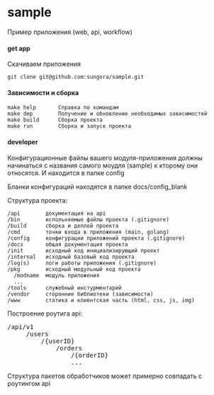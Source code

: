 # sample
Пример приложения (web, api, workflow)

#### get app 
Скачиваем приложения
    
    git clone git@github.com:sungora/sample.git

#### Зависимости и сборка

    make help       Справка по командам
    make dep        Получение и обновление необходимых зависимостей
    make build      Сборка проекта
    make run        Сборка и запуск проекта 

#### developer

Конфигурационные файлы вашего модуля-приложения
должны начинаться с названия самого моудля (sample) к кторому они относятся.
И находится в папке config 

Бланки конфигураций находятся в папке docs/config_blank

Структура проекта:

    /api        документация на api
    /bin        испольняемые файлы проекта (.gitignore)
    /build      сборка и деплой проекта
    /cmd        точки входа в приложения (main, golang)
    /config     конфигурации приложений проекта (.gitignore)
    /docs       общая документация проекта
    /init       исходный код инициализирующий проект
    /internal   исходный базовый код проекта
    /log(s)     логи работы приложения (.gitignore)
    /pkg        исходный модульный код проекта
      /modname  модуль приложения
      ...
    /tools      служебный инстурментарий
    /vendor     сторонние библиотеки (зависимости)
    /www        статика и клиентская часть (html, css, js, img)
     
Построение роутига api:

<pre>
/api/v1
     /users
         /{userID}
             /orders
                 /{orderID}
                 ...
</pre>

Структура пакетов обработчиков может примерно совпадать с роутингом api


